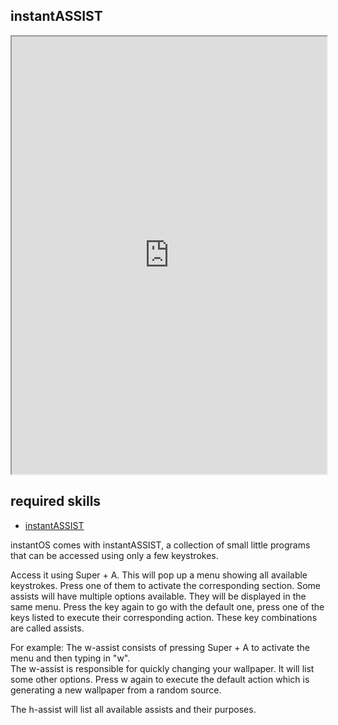 ## instantASSIST   

<div align="center">
    <iframe width="100%" height="700px" src="https://www.youtube.com/embed/3zBLEHHdMmQ" frameborder="10" allow="accelerometer; autoplay; encrypted-media; gyroscope; picture-in-picture" allowfullscreen></iframe>
</div>

## required skills

<ul class="actions">
    <li><a href="https://instantos.io/youtube/shortcuts" class="button special icon fa-youtube">instantASSIST</a></li>
</ul>

instantOS comes with instantASSIST, a collection of small little programs that can be accessed using only a few keystrokes. 

Access it using Super + A. This will pop up a menu showing all available keystrokes. Press one of them to activate the corresponding section. Some assists will have multiple options available. They will be displayed in the same menu. Press the key again to go with the default one, press one of the keys listed to execute their corresponding action. 
These key combinations are called assists.  

For example: The w-assist consists of pressing Super + A to activate the menu and then typing in "w".  
The w-assist is responsible for quickly changing your wallpaper. It will list some other options. Press w again to execute the default action which is generating a new wallpaper from a random source. 

The h-assist will list all available assists and their purposes. 